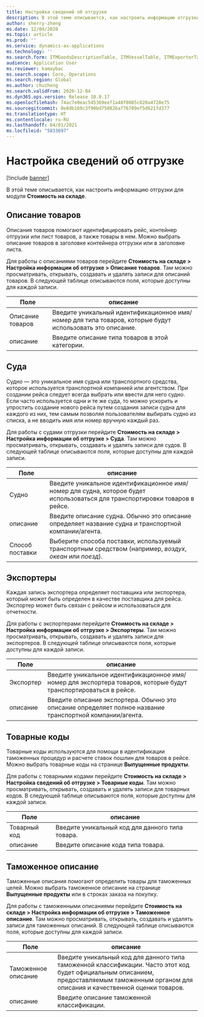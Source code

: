 ```yaml
---
title: Настройка сведений об отгрузке
description: В этой теме описывается, как настроить информацию отгрузки для модуля "Стоимость на складе".
author: sherry-zheng
ms.date: 12/04/2020
ms.topic: article
ms.prod: ''
ms.service: dynamics-ax-applications
ms.technology: ''
ms.search.form: ITMGoodsDescriptionTable, ITMVesselTable, ITMExporterTable, ITMCommodityCodeTable, ITMCustomsDescription
audience: Application User
ms.reviewer: kamaybac
ms.search.scope: Core, Operations
ms.search.region: Global
ms.author: chuzheng
ms.search.validFrom: 2020-12-04
ms.dyn365.ops.version: Release 10.0.17
ms.openlocfilehash: 74ac7e0eac545369eef1a48f0085c820a4728e75
ms.sourcegitcommit: 0e8db169c3f90bd750826af76709ef5d621fd377
ms.translationtype: HT
ms.contentlocale: ru-RU
ms.lasthandoff: 04/01/2021
ms.locfileid: "5833697"
---
```

# <a name="shipping-information-setup"></a>Настройка сведений об отгрузке

[!include [banner](../../includes/banner.md)]

В этой теме описывается, как настроить информацию отгрузки для модуля **Стоимость на складе**.

## <a name="description-of-goods"></a><a name="description-of-goods"></a>Описание товаров

Описания товаров помогают идентифицировать рейс, контейнер отгрузки или лист товаров, а также товары в нем. Можно выбрать описание товаров в заголовке контейнера отгрузки или в заголовке листа.

Для работы с описаниями товаров перейдите **Стоимость на складе \> Настройка информации об отгрузке \> Описание товаров**. Там можно просматривать, открывать, создавать и удалять записи для описаний товаров. В следующей таблице описываются поля, которые доступны для каждой записи.

| Поле | описание |
|---|---|
| Описание товаров | Введите уникальный идентификационное имя/номер для типа товаров, которые будут использовать это описание. |
| описание | Введите описание типа товаров в этой категории. |

## <a name="vessels"></a><a name="vessels"></a>Суда

Судно — это уникальное имя судна или транспортного средства, которое используется транспортной компанией или агентством. При создании рейса следует всегда выбрать или ввести для него судно. Если часто используется одни и те же суда, то можно ускорить и упростить создание нового рейса путем создания записи судна для каждого из них, тем самым позволяя пользователям выбирать судно из списка, а не вводить имя или номер вручную каждый раз.

Для работы с судами отгрузки перейдите **Стоимость на складе \> Настройка информации об отгрузке \> Суда**. Там можно просматривать, открывать, создавать и удалять записи для судов. В следующей таблице описываются поля, которые доступны для каждой записи.

| Поле | описание |
|---|---|
| Судно | Введите уникальное идентификационное имя/номер для судна, которое будет использоваться для транспортировки товаров в рейсе. |
| описание | Введите описание судна. Обычно это описание определяет название судна и транспортной компании/агента. |
| Способ поставки | Выберите способа поставки, используемый транспортным средством (например, _воздух_, _океан_ или _поезд_). |

## <a name="exporters"></a>Экспортеры

Каждая запись экспортера определяет поставщика или экспортера, который может быть определен в качестве поставщика для рейса. Экспортер может быть связан с рейсом и использоваться для отчетности.

Для работы с экспортерами перейдите **Стоимость на складе \> Настройка информации об отгрузке \> Экспортеры**. Там можно просматривать, открывать, создавать и удалять записи для экспортеров. В следующей таблице описываются поля, которые доступны для каждой записи.

| Поле | описание |
|---|---|
| Экспортер | Введите уникальное идентификационное имя/номер для экспортера товаров, которые будут транспортироваться в рейсе. |
| описание | Введите описание экспортера. Обычно это описание определяет полное название транспортной компании/агента. |

## <a name="commodity-codes"></a>Товарные коды

Товарные коды используются для помощи в идентификации таможенных процедур и расчете ставок пошлин для товаров в рейсе. Можно выбрать товарные коды на странице **Выпущенные продукты**.

Для работы с товарными кодами перейдите **Стоимость на складе \> Настройка сведений об отгрузке \> Товарные коды**. Там можно просматривать, открывать, создавать и удалять записи для товарных кодов. В следующей таблице описываются поля, которые доступны для каждой записи.

| Поле | описание |
|---|---|
| Товарный код | Введите уникальный код для данного типа товара. |
| описание | Введите описание кода типа товара. |

## <a name="customs-description"></a>Таможенное описание

Таможенные описания помогают определить товары для таможенных целей. Можно выбрать таможенное описание на странице **Выпущенные продукты** или в строках заказа на покупку.

Для работы с таможенными описаниями перейдите **Стоимость на складе \> Настройка информации об отгрузке \> Таможенное описание**. Там можно просматривать, открывать, создавать и удалять записи для таможенных описаний. В следующей таблице описываются поля, которые доступны для каждой записи.

| Поле | описание |
|---|---|
| Таможенное описание | Введите уникальный код для данного типа таможенной классификации. Часто этот код будет официальным описанием, предоставляемым таможенным органом для описания и качественной оценки товаров. |
| описание | Введите описание таможенной классификации. |
